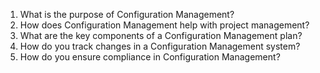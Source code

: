 1. What is the purpose of Configuration Management?
2. How does Configuration Management help with project management?
3. What are the key components of a Configuration Management plan?
4. How do you track changes in a Configuration Management system?
5. How do you ensure compliance in Configuration Management?